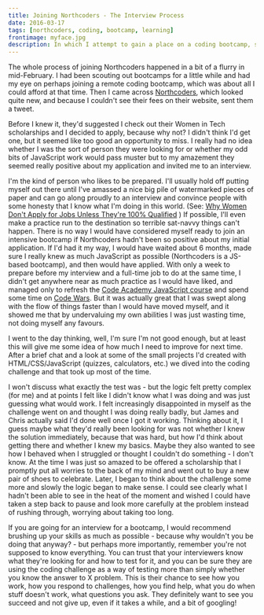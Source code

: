 ```yaml
---
title: Joining Northcoders - The Interview Process
date: 2016-03-17
tags: [northcoders, coding, bootcamp, learning]
frontimage: myface.jpg
description: In which I attempt to gain a place on a coding bootcamp, succeed, and write about the process
---
```


The whole process of joining Northcoders happened in a bit of a flurry in mid-February. I had been scouting out bootcamps for a little while and had my eye on perhaps joining a remote coding bootcamp, which was about all I could afford at that time. Then I came across [Northcoders](https://northcoders.com/), which looked quite new, and because I couldn't see their fees on their website, sent them a tweet.

Before I knew it, they'd suggested I check out their Women in Tech scholarships and I decided to apply, because why not? I didn't think I'd get one, but it seemed like too good an opportunity to miss. I really had no idea whether I was the sort of person they were looking for or whether my odd bits of JavaScript work would pass muster but to my amazement they seemed really positive about my application and invited me to an interview.

I'm the kind of person who likes to be prepared. I'll usually hold off putting myself out there until I've amassed a nice big pile of watermarked pieces of paper and can go along proudly to an interview and convince people with some honesty that I know what I'm doing in this world. (See: [Why Women Don't Apply for Jobs Unless They're 100% Qualified](https://hbr.org/2014/08/why-women-dont-apply-for-jobs-unless-theyre-100-qualified) ) If possible, I'll even make a practice run to the destination so terrible sat-navvy things can't happen. There is no way I would have considered myself ready to join an intensive bootcamp if Northcoders hadn't been so positive about my initial application. If I'd had it my way, I would have waited about 6 months, made sure I really knew as much JavaScript as possible (Northcoders is a JS-based bootcamp), and then would have applied. With only a week to prepare before my interview and a full-time job to do at the same time, I didn't get anywhere near as much practice as I would have liked, and managed only to refresh the [Code Academy JavaScript course](https://www.codecademy.com/learn/javascript) and spend some time on [Code Wars](http://www.codewars.com/). But it was actually great that I was swept along with the flow of things faster than I would have moved myself, and it showed me that by undervaluing my own abilities I was just wasting time, not doing myself any favours.

I went to the day thinking, well, I'm sure I'm not good enough, but at least this will give me some idea of how much I need to improve for next time. After a brief chat and a look at some of the small projects I'd created with HTML/CSS/JavaScript (quizzes, calculators, etc.) we dived into the coding challenge and that took up most of the time.

I won't discuss what exactly the test was - but the logic felt pretty complex (for me) and at points I felt like I didn't know what I was doing and was just guessing what would work. I felt increasingly disappointed in myself as the challenge went on and thought I was doing really badly, but James and Chris actually said I'd done well once I got it working. Thinking about it, I guess maybe what they'd really been looking for was not whether I knew the solution immediately, because that was hard, but how I'd think about getting there and whether I knew my basics. Maybe they also wanted to see how I behaved when I struggled or thought I couldn't do something - I don't know. At the time I was just so amazed to be offered a scholarship that I promptly put all worries to the back of my mind and went out to buy a new pair of shoes to celebrate. Later, I began to think about the challenge some more and slowly the logic began to make sense. I could see clearly what I hadn't been able to see in the heat of the moment and wished I could have taken a step back to pause and look more carefully at the problem instead of rushing through, worrying about taking too long.

If you are going for an interview for a bootcamp, I would recommend brushing up your skills as much as possible - because why wouldn't you be doing that anyway? - but perhaps more importantly, remember you're not supposed to know everything. You can trust that your interviewers know what they're looking for and how to test for it, and you can be sure they are using the coding challenge as a way of testing more than simply whether you know the answer to X problem. This is their chance to see how you work, how you respond to challenges, how you find help, what you do when stuff doesn't work, what questions you ask. They definitely want to see you succeed and not give up, even if it takes a while, and a bit of googling!
